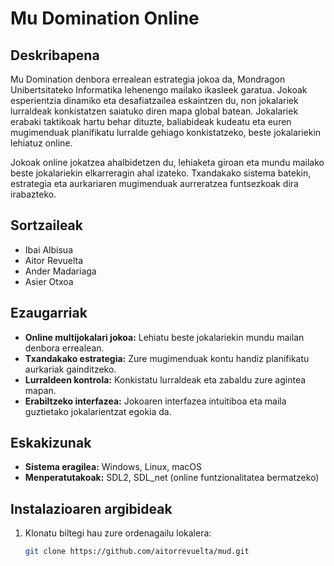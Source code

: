 # Mu Domination Online

## Deskribapena

Mu Domination denbora errealean estrategia jokoa da, Mondragon Unibertsitateko Informatika lehenengo mailako ikasleek garatua. Jokoak esperientzia dinamiko eta desafiatzailea eskaintzen du, non jokalariek lurraldeak konkistatzen saiatuko diren mapa global batean. Jokalariek erabaki taktikoak hartu behar dituzte, baliabideak kudeatu eta euren mugimenduak planifikatu lurralde gehiago konkistatzeko, beste jokalariekin lehiatuz online.

Jokoak online jokatzea ahalbidetzen du, lehiaketa giroan eta mundu mailako beste jokalariekin elkarreragin ahal izateko. Txandakako sistema batekin, estrategia eta aurkariaren mugimenduak aurreratzea funtsezkoak dira irabazteko.

## Sortzaileak

- Ibai Albisua
- Aitor Revuelta
- Ander Madariaga
- Asier Otxoa

## Ezaugarriak

- **Online multijokalari jokoa:** Lehiatu beste jokalariekin mundu mailan denbora errealean.
- **Txandakako estrategia:** Zure mugimenduak kontu handiz planifikatu aurkariak gainditzeko.
- **Lurraldeen kontrola:** Konkistatu lurraldeak eta zabaldu zure agintea mapan.
- **Erabiltzeko interfazea:** Jokoaren interfazea intuitiboa eta maila guztietako jokalarientzat egokia da.

## Eskakizunak

- **Sistema eragilea:** Windows, Linux, macOS
- **Menperatutakoak:** SDL2, SDL_net (online funtzionalitatea bermatzeko)

## Instalazioaren argibideak

1. Klonatu biltegi hau zure ordenagailu lokalera:
   ```bash
   git clone https://github.com/aitorrevuelta/mud.git
